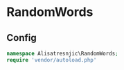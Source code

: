 # RandomWords

## Config
```php
namespace Alisatresnjic\RandomWords;
require 'vendor/autoload.php'
```

